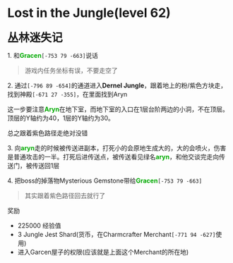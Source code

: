 # Lost in the Jungle(level 62)
<span style="font-size: 25px;">**丛林迷失记**</span>

<span class="stage-index">1.</span> 和<font color=00AA00>**Gracen**</font>`[-753 79 -663]`说话
>游戏内任务坐标有误，不要走空了

<span class="stage-index">2.</span> 通过`[-796 89 -654]`的通道进入**Dernel Jungle**，跟着地上的粉/紫色方块走，找到神殿`[-671 27 -355]`，在里面找到Aryn

这一步要注意<font color=00AA00>**Aryn**</font>在地下室，而地下室的入口在1层台阶两边的小洞，不在顶层。顶层的Y轴约为40，1层的Y轴约为30。

总之跟着紫色路径走绝对没错

<span class="stage-index">3.</span> 向<font color=00AA00>**aryn**</font>走的时候被传送进副本，打死小的会原地生成大的，大的会喷火，伤害是普通攻击的一半。打死后进传送点，被传送看见绿名<font color=00AA00>**aryn**</font>，和他交谈完走向传送门，被传送回1层

<span class="stage-index">4.</span> 把boss的掉落物Mysterious Gemstone带给<font color=00AA00>**Gracen**</font>`[-753 79 -663]`
>其实跟着紫色路径回去就行了

奖励
+ 225000 经验值
+ 3 Jungle Jest Shard(货币，在Charmcrafter Merchant`[-771 94 -627]`使用)
+ 进入Garcen屋子的权限(应该就是上面这个Merchant的所在地)